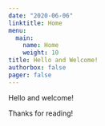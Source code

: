 ```yaml
---
date: "2020-06-06"
linktitle: Home
menu:
  main:
    name: Home
    weight: 10
title: Hello and Welcome!
authorbox: false
pager: false
---
```


Hello and welcome!

Thanks for reading!
